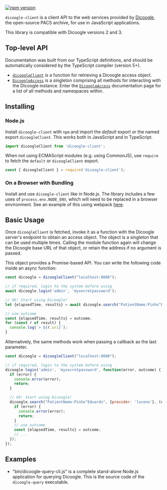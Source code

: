 [![npm version](https://badge.fury.io/js/dicoogle-client.svg)](https://badge.fury.io/js/dicoogle-client)

`dicoogle-client` is a client API to the web services provided by [Dicoogle](https://www.dicoogle.com), the open-source PACS archive, for use in JavaScript applications.

This library is compatible with Dicoogle versions 2 and 3.

## Top-level API

Documentation was built from our TypeScript definitions, and should be automatically considered by the TypeScript compiler (version 5+).

- [`dicoogleClient`] is a function for retrieving a Dicoogle access object.
- [`DicoogleAccess`] is a singleton comprising all methods for interacting with the Dicoogle instance. Enter the [`DicoogleAccess`] documentation page for a list of all methods and namespaces within.

[`dicoogleClient`]: functions/dicoogleClient.html
[`DicoogleAccess`]: classes/DicoogleAccess.html

## Installing

### Node.js

Install `dicoogle-client` with `npm` and
import the _default_ export or the named export `dicoogleClient`.
This works both in JavaScript and in TypeScript.

```javascript
import dicoogleClient from 'dicoogle-client';
```

When not using ECMAScript modules (e.g. using CommonJS),
use `require` to fetch the `default` or `dicoogleClient` export.

```javascript
const { dicoogleClient } = require('dicoogle-client');
```

### On a Browser with Bundling

Install and use `dicoogle-client` like in Node.js.
The library includes a few uses of `process.env.NODE_ENV`,
which will need to be replaced in a browser environment.
See an example of this using webpack [here](https://webpack.js.org/plugins/environment-plugin/#root).

## Basic Usage

Once `dicoogleClient` is fetched, invoke it as a function with the Dicoogle server's endpoint to obtain an access object. The object is a singleton that can be used multiple times.
Calling the module function again will change the Dicoogle base URL of that object, or retain the address if no argument is passed.

This object provides a Promise-based API.
You can write the following code inside an async function:

```javascript
const dicoogle = dicoogleClient("localhost:8080");

// if required, login to the system before using
await dicoogle.login('admin', 'mysecretpassword');

// Ok! Start using Dicoogle!
let {elapsedTime, results} = await dicoogle.search("PatientName:Pinho^Eduardo", {provider: 'lucene'});

// use outcome
const {elapsedTime, results} = outcome;
for (const r of result) {
  console.log(`> ${r.uri}`);
}
```

Alternatively, the same methods work when passing a callback as the last parameter.

```javascript
const dicoogle = dicoogleClient("localhost:8080");

// if required, login to the system before using
dicoogle.login('admin', 'mysecretpassword', function(error, outcome) {
  if (error) {
    console.error(error);
    return;
  }

  // Ok! Start using Dicoogle!
  dicoogle.search("PatientName:Pinho^Eduardo", {provider: 'lucene'}, (error, outcome) => {
    if (error) {
      console.error(error);
      return;
    }
    // use outcome
    const {elapsedTime, results} = outcome;
    // ...
  });
});
```


## Examples

 - "bin/dicoogle-query-cli.js" is a complete stand-alone Node.js application for querying Dicoogle.
  This is the source code of the `dicoogle-query` executable.
